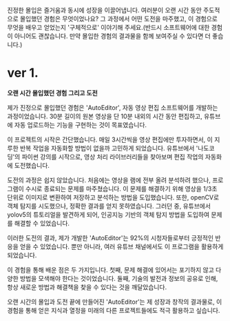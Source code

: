 진정한 몰입은 즐거움과 동시에 성장을 이끌어냅니다. 여러분이 오랜 시간 동안 주도적으로 몰입했던 경험은 무엇이었나요? 그 과정에서 어떤 도전을 마주했고, 이 경험으로 무엇을 배우고 얻었는지 '구체적으로' 이야기해 주세요.(반드시 소프트웨어에 대한 경험이 아니어도 괜찮습니다. 만약 몰입한 경험의 결과물을 함께 보여주실 수 있다면 더 좋습니다.)

# ver 1. 

**오랜 시간 몰입했던 경험 그리고 도전**

제가 진정으로 몰입했던 경험은 'AutoEditor', 자동 영상 편집 소프트웨어를 개발하는 과정이었습니다. 30분 길이의 원본 영상을 단 10분 내외의 시간 동안 편집하고, 유튜브에 자동 업로드하는 기능을 구현하는 것이 목표였습니다.

이 프로젝트의 시작은 간단했습니다. 매일 3시간씩을 영상 편집에만 투자하면서, 이 지루한 반복 작업을 자동화할 방법이 없을까 고민하게 되었습니다. 유튜브에서 '나도코딩'의 파이썬 강의를 시작으로, 영상 처리 라이브러리들을 찾아보며 편집 작업의 자동화에 도전했습니다.

도전의 과정은 쉽지 않았습니다. 처음에는 영상을 램에 전부 올려 분석하려 했으나, 프로그램이 수시로 종료되는 문제를 마주쳤습니다. 이 문제를 해결하기 위해 영상을 1/3초 단위로 이미지로 변환하여 저장하고 분석하는 방법을 도입했습니다. 또한, openCV로 객체 탐지를 시도했으나, 정확한 결과를 얻지 못하였습니다. 그러던 중, 유튜브에서 yolov5의 튜토리얼을 발견하게 되어, 인공지능 기반의 객체 탐지 방법을 도입하여 문제를 해결할 수 있었습니다.

이러한 도전의 결과, 제가 개발한 'AutoEditor'는 92%의 시청자들로부터 긍정적인 반응을 얻을 수 있었습니다. 뿐만 아니라, 여러 유튜브 채널에서도 이 프로그램을 활용하게 되었습니다.

이 경험을 통해 배운 점은 두 가지입니다. 첫째, 문제 해결에 있어서는 포기하지 않고 다양한 방법을 모색해야 한다는 것이었습니다. 둘째, 기술의 발전과 정보의 공유로 인해, 항상 새로운 방법과 해결책을 찾을 수 있다는 것을 깨달았습니다.

오랜 시간의 몰입과 도전 끝에 만들어진 'AutoEditor'는 제 성장과 창작의 결과물로, 이 경험을 통해 얻은 지식과 열정을 미래의 다른 프로젝트들에도 적극 활용하고 싶습니다.
